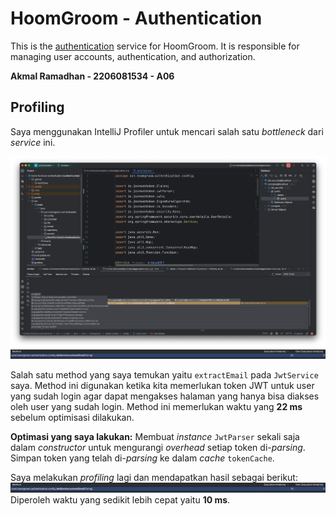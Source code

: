 # HoomGroom - Authentication
This is the [authentication](http://34.143.229.201/) service for HoomGroom. It is responsible for managing user accounts, authentication, and authorization.

**Akmal Ramadhan - 2206081534 - A06**

## Profiling
Saya menggunakan IntelliJ Profiler untuk mencari salah satu _bottleneck_ dari _service_ ini.

![img.png](image/img1.png)
![img.png](image/img2.png)

Salah satu method yang saya temukan yaitu `extractEmail` pada `JwtService` saya. Method ini digunakan ketika kita memerlukan token JWT untuk user yang sudah login agar dapat mengakses halaman yang hanya bisa diakses oleh user yang sudah login. Method ini memerlukan waktu yang **22 ms** sebelum optimisasi dilakukan.

**Optimasi yang saya lakukan:**
Membuat _instance_ `JwtParser` sekali saja dalam _constructor_ untuk mengurangi _overhead_ setiap token di-_parsing_. Simpan token yang telah di-_parsing_ ke dalam _cache_ `tokenCache`.

Saya melakukan _profiling_ lagi dan mendapatkan hasil sebagai berikut:
![img.png](image/img3.png)
Diperoleh waktu yang sedikit lebih cepat yaitu **10 ms**.